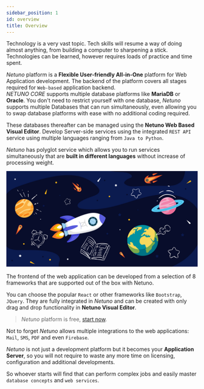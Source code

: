 ```yaml
---
sidebar_position: 1
id: overview
title: Overview
---
```


Technology is a very vast topic. Tech skills will resume a way of doing almost anything, from building a computer to sharpening a stick. Technologies can be learned, however requires loads of practice and time spent. 

_Netuno_ platform is a **Flexible User-friendly All-in-One** platform for Web Application development. 
The backend of the platform covers all stages required for `Web-based` application backend.  
_NETUNO CORE_ supports multiple database platforms like **MariaDB** or **Oracle**. 
You don't need to restrict yourself with one database, _Netuno_ supports multiple Databases that can run simultaneously, even allowing you to swap database platforms with ease with no additional coding required.

These databases thereafter can be managed using the **Netuno Web Based Visual Editor**. Develop Server-side services using the integrated `REST API` service using multiple languages ranging from `Java to Python`. 

_Netuno_ has polyglot service which allows you to run services simultaneously that are **built in different languages** without increase of processing weight. 

![Netuno is the platform for learning Web development](/docs/assets/academy/overview.jpg "Netuno is the platform for learning web development.")

The frontend of the web application can be developed from a selection of 8 frameworks that are supported out of the box with Netuno. 

You can choose the popular `React` or other frameworks like `Bootstrap`, `JQuery`. They are fully integrated in _Netuno_ and can be created with only drag and drop functionality in **Netuno Visual Editor**.

>_Netuno_ platform is free, [start now](../get-started/installation).

Not to forget _Netuno_ allows multiple integrations to the web applications: `Mail`, `SMS`, `PDF` and even `Firebase`. 

_Netuno_ is not just a development platform but it becomes your **Application Server**, so you will not require to waste any more time on licensing, configuration and additional developments.

So whoever starts will find that can perform complex jobs and easily master `database concepts` and `web services`.